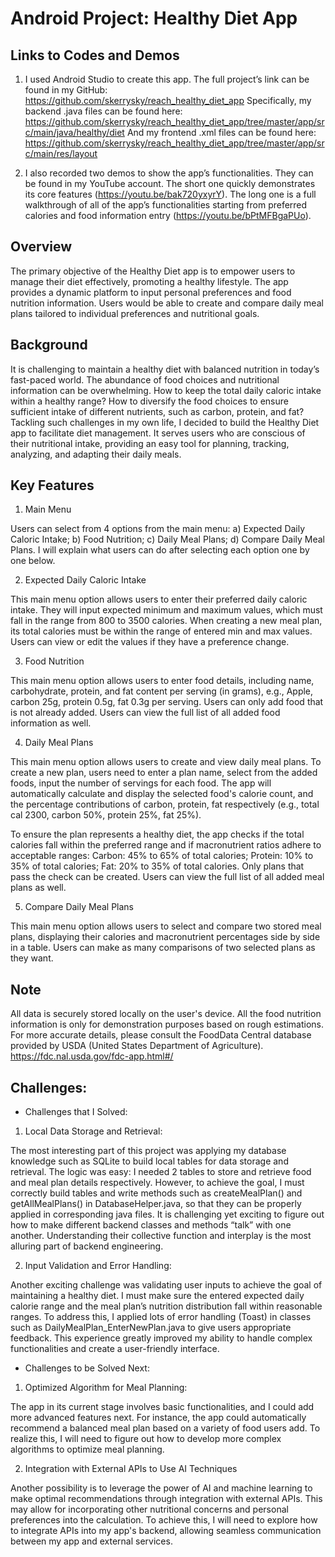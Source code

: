 # Android Project: Healthy Diet App

## Links to Codes and Demos

1. I used Android Studio to create this app. The full project’s link can be found in my GitHub: https://github.com/skerrysky/reach_healthy_diet_app
Specifically, my backend .java files can be found here: https://github.com/skerrysky/reach_healthy_diet_app/tree/master/app/src/main/java/healthy/diet
And my frontend .xml files can be found here: https://github.com/skerrysky/reach_healthy_diet_app/tree/master/app/src/main/res/layout


2. I also recorded two demos to show the app’s functionalities. They can be found in my YouTube account. The short one quickly demonstrates its core features (https://youtu.be/bak720yxyrY). The long one is a full walkthrough of all of the app’s functionalities starting from preferred calories and food information entry (https://youtu.be/bPtMFBgaPUo). 

## Overview


The primary objective of the Healthy Diet app is to empower users to manage their diet effectively, promoting a healthy lifestyle. The app provides a dynamic platform to input personal preferences and food nutrition information. Users would be able to create and compare daily meal plans tailored to individual preferences and nutritional goals.


## Background


It is challenging to maintain a healthy diet with balanced nutrition in today’s fast-paced world. The abundance of food choices and nutritional information can be overwhelming. How to keep the total daily caloric intake within a healthy range? How to diversify the food choices to ensure sufficient intake of different nutrients, such as carbon, protein, and fat? Tackling such challenges in my own life, I decided to build the Healthy Diet app to facilitate diet management. It serves users who are conscious of their nutritional intake, providing an easy tool for planning, tracking, analyzing, and adapting their daily meals.


## Key Features


1. Main Menu


Users can select from 4 options from the main menu: a) Expected Daily Caloric Intake; b) Food Nutrition; c) Daily Meal Plans; d) Compare Daily Meal Plans. I will explain what users can do after selecting each option one by one below. 


2. Expected Daily Caloric Intake


This main menu option allows users to enter their preferred daily caloric intake. They will input expected minimum and maximum values, which must fall in the range from 800 to 3500 calories. When creating a new meal plan, its total calories must be within the range of entered min and max values. Users can view or edit the values if they have a preference change. 


3. Food Nutrition 


This main menu option allows users to enter food details, including name, carbohydrate, protein, and fat content per serving (in grams), e.g., Apple, carbon 25g, protein 0.5g, fat 0.3g per serving. Users can only add food that is not already added. Users can view the full list of all added food information as well.


4. Daily Meal Plans


This main menu option allows users to create and view daily meal plans. To create a new plan, users need to enter a plan name, select from the added foods, input the number of servings for each food. The app will automatically calculate and display the selected food's calorie count, and the percentage contributions of carbon, protein, fat respectively (e.g., total cal 2300, carbon 50%, protein 25%, fat 25%). 


To ensure the plan represents a healthy diet, the app checks if the total calories fall within the preferred range and if macronutrient ratios adhere to acceptable ranges: Carbon: 45% to 65% of total calories; Protein: 10% to 35% of total calories; Fat: 20% to 35% of total calories. Only plans that pass the check can be created. Users can view the full list of all added meal plans as well.


5. Compare Daily Meal Plans


This main menu option allows users to select and compare two stored meal plans, displaying their calories and macronutrient percentages side by side in a table. Users can make as many comparisons of two selected plans as they want. 



## Note


All data is securely stored locally on the user's device. All the food nutrition information is only for demonstration purposes based on rough estimations. For more accurate details, please consult the FoodData Central database provided by USDA (United States Department of Agriculture). https://fdc.nal.usda.gov/fdc-app.html#/


## Challenges: 


- Challenges that I Solved:


1. Local Data Storage and Retrieval:


The most interesting part of this project was applying my database knowledge such as SQLite to build local tables for data storage and retrieval. The logic was easy: I needed 2 tables to store and retrieve food and meal plan details respectively. However, to achieve the goal, I must correctly build tables and write methods such as createMealPlan() and getAllMealPlans() in DatabaseHelper.java, so that they can be properly applied in corresponding java files. It is challenging yet exciting to figure out how to make different backend classes and methods “talk” with one another. Understanding their collective function and interplay is the most alluring part of backend engineering.


2. Input Validation and Error Handling:


Another exciting challenge was validating user inputs to achieve the goal of maintaining a healthy diet. I must make sure the entered expected daily calorie range and the meal plan’s nutrition distribution fall within reasonable ranges. To address this, I applied lots of error handling (Toast) in classes such as DailyMealPlan_EnterNewPlan.java to give users appropriate feedback. This experience greatly improved my ability to handle complex functionalities and create a user-friendly interface.


- Challenges to be Solved Next:


1. Optimized Algorithm for Meal Planning:


The app in its current stage involves basic functionalities, and I could add more advanced features next. For instance, the app could automatically recommend a balanced meal plan based on a variety of food users add. To realize this, I will need to figure out how to develop more complex algorithms to optimize meal planning. 


2. Integration with External APIs to Use AI Techniques


Another possibility is to leverage the power of AI and machine learning to make optimal recommendations through integration with external APIs. This may allow for incorporating other nutritional concerns and personal preferences into the calculation. To achieve this, I will need to explore how to integrate APIs into my app's backend, allowing seamless communication between my app and external services.
